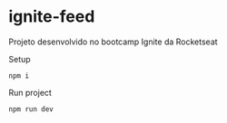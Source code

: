 # ignite-feed
Projeto desenvolvido no bootcamp Ignite da Rocketseat

Setup 
```
npm i
```
Run project
```
npm run dev
```
